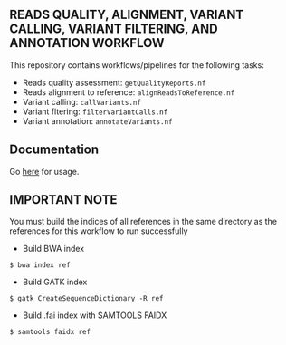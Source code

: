 READS QUALITY, ALIGNMENT, VARIANT CALLING, VARIANT FILTERING, AND ANNOTATION WORKFLOW
---
This repository contains workflows/pipelines for the following tasks:
- Reads quality assessment: ```getQualityReports.nf```
- Reads alignment to reference: ```alignReadsToReference.nf``` 
- Variant calling: ```callVariants.nf``` 
- Variant fltering: ```filterVariantCalls.nf```
- Variant annotation: ```annotateVariants.nf```

Documentation
---
Go [here]("https://genemap-research.github.io/docs/workflows/ngs/") for usage.


IMPORTANT NOTE
----
You must build the indices of all references in the same directory as the references for this workflow to run successfully

- Build BWA index
```
$ bwa index ref
```

- Build GATK index
```
$ gatk CreateSequenceDictionary -R ref
```

- Build .fai index with SAMTOOLS FAIDX
```
$ samtools faidx ref
```

